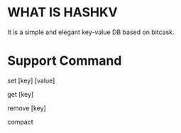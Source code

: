 # WHAT IS HASHKV
It is a simple and elegant key-value DB based on bitcask.

# Support Command
set [key] [value]

get [key]

remove [key]

compact
